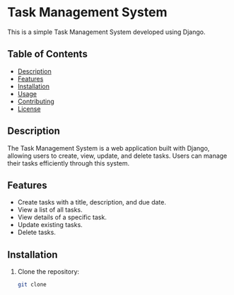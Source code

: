 # Task Management System

This is a simple Task Management System developed using Django.

## Table of Contents

- [Description](#description)
- [Features](#features)
- [Installation](#installation)
- [Usage](#usage)
- [Contributing](#contributing)
- [License](#license)

## Description

The Task Management System is a web application built with Django, allowing users to create, view, update, and delete tasks. Users can manage their tasks efficiently through this system.

## Features

- Create tasks with a title, description, and due date.
- View a list of all tasks.
- View details of a specific task.
- Update existing tasks.
- Delete tasks.

## Installation

1. Clone the repository:

   ```bash
   git clone 
